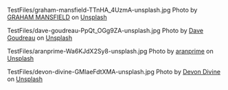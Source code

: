 






TestFiles/graham-mansfield-TTnHA_4UzmA-unsplash.jpg Photo by <a href="https://unsplash.com/@grahammansfield1?utm_source=unsplash&utm_medium=referral&utm_content=creditCopyText">GRAHAM MANSFIELD</a> on <a href="https://unsplash.com/?utm_source=unsplash&utm_medium=referral&utm_content=creditCopyText">Unsplash</a>

TestFiles/dave-goudreau-PpQt_OGg9ZA-unsplash.jpg  Photo by <a href="https://unsplash.com/@davegoudreau?utm_source=unsplash&utm_medium=referral&utm_content=creditCopyText">Dave Goudreau</a> on <a href="https://unsplash.com/?utm_source=unsplash&utm_medium=referral&utm_content=creditCopyText">Unsplash</a>

TestFiles/aranprime-Wa6KJdX2Sy8-unsplash.jpg  Photo by <a href="https://unsplash.com/@aranprime?utm_source=unsplash&utm_medium=referral&utm_content=creditCopyText">aranprime</a> on <a href="https://unsplash.com/?utm_source=unsplash&utm_medium=referral&utm_content=creditCopyText">Unsplash</a>

TestFiles/devon-divine-GMIaeFdtXMA-unsplash.jpg  Photo by <a href="https://unsplash.com/@lightrisephoto?utm_source=unsplash&utm_medium=referral&utm_content=creditCopyText">Devon Divine</a> on <a href="https://unsplash.com/?utm_source=unsplash&utm_medium=referral&utm_content=creditCopyText">Unsplash</a>
  